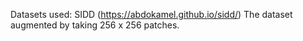 Datasets used: SIDD (https://abdokamel.github.io/sidd/)
The dataset augmented by taking 256 x 256 patches.
